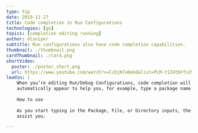 ```yaml
---
type: tip
date: 2019-11-27
title: Code completion in Run Configurations
technologies: [go]
topics: [completion editing running]
author: dlsniper
subtitle: Run configurations also have code completion capabilities.
thumbnail: ./thumbnail.png
cardThumbnail: ./card.png
shortVideo:
  poster: ./poster_short.png
  url: https://www.youtube.com/watch?v=CcDjN7o6mkQ&list=PLM-t1Z4tbFfn291KlSOQE_ulCAyzXO3uA
leadin: |
    When you’re editing Run/Debug Configurations, code completion will 
    automatically appear to help you, for example, type a package name.
    
    How to use
    
    As you start typing in the Package, File, or Directory inputs, the IDE will 
    assist you.

---
```

